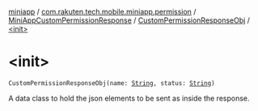 [miniapp](../../../index.md) / [com.rakuten.tech.mobile.miniapp.permission](../../index.md) / [MiniAppCustomPermissionResponse](../index.md) / [CustomPermissionResponseObj](index.md) / [&lt;init&gt;](./-init-.md)

# &lt;init&gt;

`CustomPermissionResponseObj(name: `[`String`](https://kotlinlang.org/api/latest/jvm/stdlib/kotlin/-string/index.html)`, status: `[`String`](https://kotlinlang.org/api/latest/jvm/stdlib/kotlin/-string/index.html)`)`

A data class to hold the json elements to be sent as inside the response.

